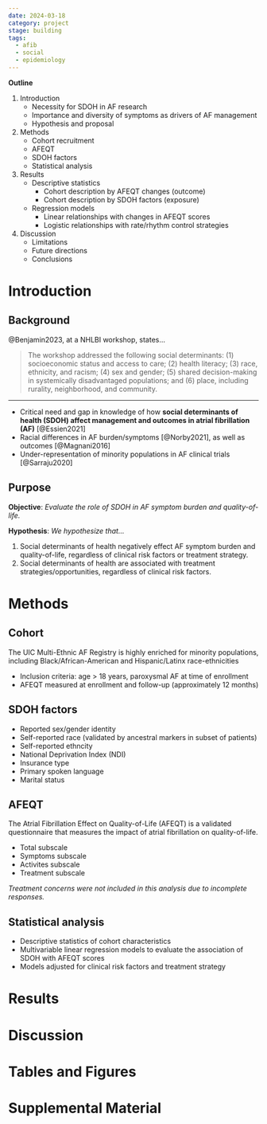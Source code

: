 ```yaml
---
date: 2024-03-18
category: project
stage: building
tags:
  - afib
  - social
  - epidemiology
---
```


__Outline__

1. Introduction
	- Necessity for SDOH in AF research
	- Importance and diversity of symptoms as drivers of AF management
	- Hypothesis and proposal
1. Methods
	- Cohort recruitment
	- AFEQT
	- SDOH factors
	- Statistical analysis
1. Results
	- Descriptive statistics
		- Cohort description by AFEQT changes (outcome)
		- Cohort description by SDOH factors (exposure)
	- Regression models
		- Linear relationships with changes in AFEQT scores
		- Logistic relationships with rate/rhythm control strategies
1. Discussion
	- Limitations
	- Future directions
	- Conclusions

# Introduction

## Background 

@Benjamin2023, at a NHLBI workshop, states...

> The workshop addressed the following social determinants: (1) socioeconomic status and access to care; (2) health literacy; (3) race, ethnicity, and racism; (4) sex and gender; (5) shared decision-making in systemically disadvantaged populations; and (6) place, including rurality, neighborhood, and community. 

---

- Critical need and gap in knowledge of how __social determinants of health (SDOH) affect management and outcomes in atrial fibrillation (AF)__ [@Essien2021]
- Racial differences in AF burden/symptoms [@Norby2021], as well as outcomes [@Magnani2016]
- Under-representation of minority populations in AF clinical trials [@Sarraju2020]

## Purpose

__Objective__: *Evaluate the role of SDOH in AF symptom burden and quality-of-life.*

__Hypothesis__: *We hypothesize that...*

1. Social determinants of health negatively effect AF symptom burden and quality-of-life, regardless of clinical risk factors or treatment strategy.
1. Social determinants of health are associated with treatment strategies/opportunities, regardless of clinical risk factors.

# Methods

## Cohort

The UIC Multi-Ethnic AF Registry is highly enriched for minority populations, including Black/African-American and Hispanic/Latinx race-ethnicities

- Inclusion criteria: age > 18 years, paroxysmal AF at time of enrollment
- AFEQT measured at enrollment and follow-up (approximately 12 months)

## SDOH factors

- Reported sex/gender identity
- Self-reported race (validated by ancestral markers in subset of patients)
- Self-reported ethncity
- National Deprivation Index (NDI)
- Insurance type
- Primary spoken language
- Marital status

## AFEQT

The Atrial Fibrillation Effect on Quality-of-Life (AFEQT) is a validated questionnaire that measures the impact of atrial fibrillation on quality-of-life.

- Total subscale
- Symptoms subscale
- Activites subscale
- Treatment subscale

*Treatment concerns were not included in this analysis due to incomplete responses.*

## Statistical analysis

- Descriptive statistics of cohort characteristics
- Multivariable linear regression models to evaluate the association of SDOH with AFEQT scores
- Models adjusted for clinical risk factors and treatment strategy

# Results

# Discussion

# Tables and Figures

# Supplemental Material
